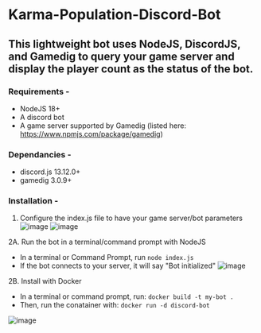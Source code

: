 # Karma-Population-Discord-Bot
## This lightweight bot uses NodeJS, DiscordJS, and Gamedig to query your game server and display the player count as the status of the bot.

### **Requirements -** 
- NodeJS 18+
- A discord bot
- A game server supported by Gamedig (listed here: https://www.npmjs.com/package/gamedig)

### **Dependancies -**
- discord.js 13.12.0+
- gamedig 3.0.9+

### **Installation -**
1. Configure the index.js file to have your game server/bot parameters
![image](https://user-images.githubusercontent.com/107073565/208899748-c5e0672b-02a5-4193-8fec-2e943477119d.png)
![image](https://user-images.githubusercontent.com/107073565/208899933-18a414af-0a9f-4215-9c93-a798a6c7646e.png)

2A. Run the bot in a terminal/command prompt with NodeJS
- In a terminal or Command Prompt, run 
```node index.js```
- If the bot connects to your server, it will say "Bot initialized"
![image](https://user-images.githubusercontent.com/107073565/208900459-a98b3584-a4ec-41c9-ae1f-4538bbdbce79.png)

2B. Install with Docker
- In a terminal or command prompt, run:
``` docker build -t my-bot . ```
- Then, run the conatainer with:
``` docker run -d discord-bot ```

![image](https://user-images.githubusercontent.com/107073565/208900995-f527b1fd-abcf-4f5e-b967-efd7c8513f33.png)


